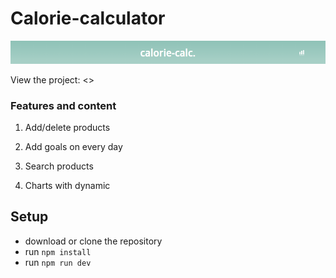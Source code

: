 # Calorie-calculator

![Project image](https://github.com/netitov/calorie-calculator/blob/main/src/assets/img/site-logo.png)

View the project: <>

### Features and content

1. Add/delete products

2. Add goals on every day

3. Search products

4. Charts with dynamic


## Setup

- download or clone the repository
- run ```npm install```
- run ```npm run dev```
